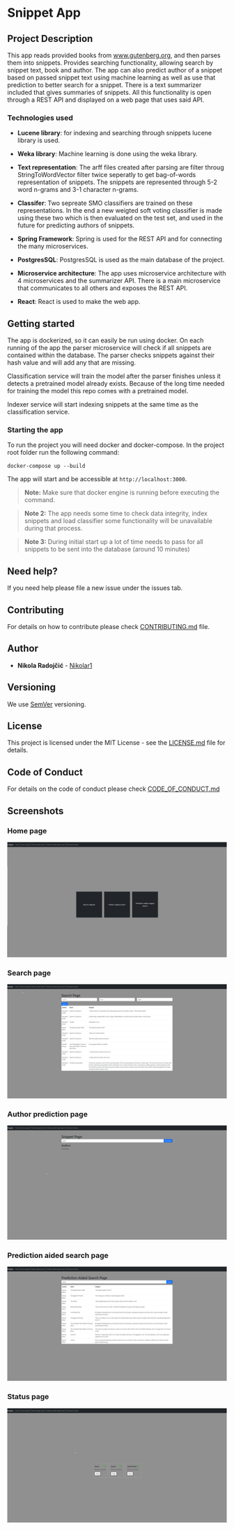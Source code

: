 # Snippet App

## Project Description

This app reads provided books from www.gutenberg.org, and then parses them into snippets.
Provides searching functionality, allowing search by snippet text, book and author.
The app can also predict author of a snippet based on passed snippet text using machine learning as well as use that prediction to better search for a snippet.
There is a text summarizer included that gives summaries of snippets.
All this functionality is open through a REST API and displayed on a web page that uses said API.

### Technologies used

* **Lucene library**: for indexing and searching through snippets lucene library is used.

* **Weka library**: Machine learning is done using the weka library. 

* **Text representation**: The arff files created after parsing are filter throug StringToWordVector filter twice seperatly to get bag-of-words representation of snippets.
The snippets are represented through 5-2 word n-grams and 3-1 character n-grams.

* **Classifer**: Two sepreate SMO classifiers are trained on these representations.
In the end a new weigted soft voting classifier is made using these two which is then evaluated on the test set, and used in the future for predicting authors of snippets.

* **Spring Framework**: Spring is used for the REST API and for connecting the many microservices.

* **PostgresSQL**: PostgresSQL is used as the main database of the project.
* **Microservice architecture**: The app uses microservice architecture with 4 microservices and the summarizer API.
There is a main microservice that communicates to all others and exposes the REST API.
* **React**: React is used to make the web app.

## Getting started
The app is dockerized, so it can easily be run using docker. 
On each running of the app the parser microservice will check if all snippets are contained within the database.
The parser checks snippets against their hash value and will add any that are missing.

Classification service will train the model after the parser finishes unless it detects a pretrained model already exists.
Because of the long time needed for training the model this repo comes with a pretrained model.

Indexer service will start indexing snippets at the same time as the classification service.

### Starting the app
To run the project you will need docker and docker-compose. In the project root folder run the following command:

	docker-compose up --build
	
The app will start and be accessible at `http://localhost:3000`.

> **Note:** Make sure that docker engine is running before executing the command.

> **Note 2:** The app needs some time to check data integrity, index snippets and load classifier some functionality will be unavailable during that process.

> **Note 3:** During initial start up a lot of time needs to pass for all snippets to be sent into the database (around 10 minutes)

## Need help?
If you need help please file a new issue under the issues tab.

## Contributing
For details on how to contribute please check [CONTRIBUTING.md](CONTRIBUTING.md) file.

## Author
* **Nikola Radojčić** - [Nikolar1](https://github.com/Nikolar1)

## Versioning 
We use [SemVer](https://semver.org/) versioning.

## License
This project is licensed under the MIT License - see the [LICENSE.md](license.md) file for details.

## Code of Conduct 
For details on the code of conduct please check [CODE_OF_CONDUCT.md](code_of_conduct.md)
## Screenshots

### Home page

![Home page](front-page.png)

### Search page

![Search page found](search-page-found.png)

### Author prediction page
![Author prediction page](author-prediction-page.png)

### Prediction aided search page
![Prediction aided search page](prediction-aided-page.png)

### Status page
![Microservice status page](microservice-status-page.png)
